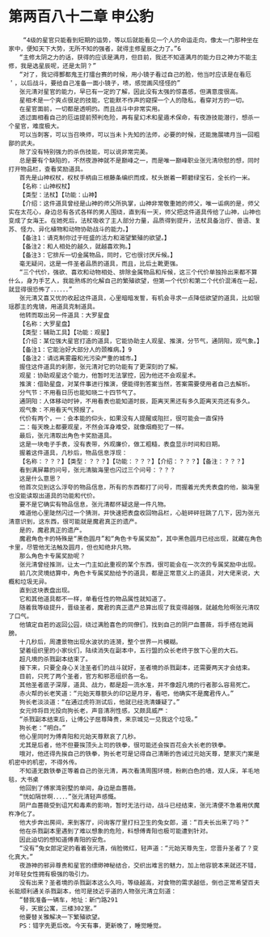 # 第两百八十二章 申公豹
        “4级的星官只能看到短期的运势，等以后就能看见一个人的命运走向，像太一门那种坐在家中，便知天下大势，无所不知的强者，就得主修星辰之力了。”6
       “主修太阴之力的话，获得的应该是满月，但目前，我还不知道满月的能力日之神力不能主修，我是选星辰呢，还是太阴？”
       “对了，我记得酆都鬼王打擂台赛的时候，用小镜子看过自己的脸，他当时应该是在看厄＇，以后战斗，要给自己准备一面小镜子，啧，感觉画风怪怪的”
       张元清对星官的能力，早已有一定的了解，因此没有太强的惊喜感，但满意度很高。
       星相术是一个爽点很足的技能，它能默不作声的窥探一个人的隐私，看穿对方的一切。
       在星官面前，一切都是透明的。而且战斗中非常实用。
       透过面相看自己的厄运提前预判危险，再有星幻术和星遁术保命，有夜游技能潜行，想杀一个星官，难度极大。
       可以当刺客，可以当召唤师，可以当未卜先知的法师，必要的时候，还能施展啸月当一回粗鄙的武夫。
       除了没有特别强力的杀伤技能，可以说非常完美。
       总是要有个缺陷的，不然夜游神就不是巅峰之一，而是唯一巅峰职业张元清欣慰的想，同时打开物品栏，查看奖励道具。
       首先是山神权杖，权杖手柄由三根藤条编织而成，杖头嵌着一颗碧绿宝石，全长约一米。
       【名称：山神权杖】
       【类型：法杖】【功能：山神】
       【介绍：这件道具曾经是山神的师父所执掌，山神非常敬重她的师父，唯一诟病的是，师父实在太花心，身边总有各式各样的男人围绕，直到有一天，师父把这件道具传给了山神，山神也变成了女海王。在她死后，法杖吸收了主人部分力量，品质得到提升，法杖具备治疗、兽语、复苏、怪力、异化植物和动物协助战斗的能力。】
       【备注1：请克制你过于旺盛的活力和渴望繁殖的欲望。】
       【备注2：和人相处的越久，就越喜欢狗。】
       【备注3：它排斥一切金属物品，同时，它也很讨厌斥候。】
       毫无疑问，这是一件圣者品质的道具，而且，比后土靴更强。
       “三个代价，强欲、喜欢和动物相处、排除金属物品和斥候，这三个代价单独拎出来都不算什么，身为手艺人，我能熟练的化解自己的繁殖欲望，但第一个代价和第二个代价混淆在一起，就显得很恐怖了．．．．．．”
       张元清又喜又忧的收起这件道具，心里暗暗发誓，有机会寻求一点降低欲望的道具，比如银瑶郡主的鬼镜，用道具克制道具。
       他转而取出另一件道具：大罗星盘
       【名称：大罗星盘】
       【类型：辅助工具】【功能：观星】
       【介绍：某位强大星官打造的道具，它能协助主人观星、推演，分节气，通阴阳，观气象。】
       【备注1：它能治好大部分人的颈椎病。】9
       【备注2：请远离雾霾和光污染严重的城市。】
       握住这件道具的刹那，张元清对它的功能有了更深刻的了解。
       观星：协助观星这个能力，他暂时无法掌控，因为他还不会观星术。
       推演：借助星盘，对某件事进行推演，便能得到答案当然，答案需要使用者自己去解析。
       分气节：不用看日历也能知晓二十四节气了。
       通阴阳：人体移动时钟，不用看表也能知道时辰，距离天黑还有多久距离天亮还有多久。
       观气象：不用看天气预报了。
       代价有两个，一：会本能的仰头，如果没有人提醒或阻拦，很可能会一直保持
       二：每天晚上都要观星，不然会浑身难受，就像烟瘾犯了一样。
       最后，张元清取出角色卡奖励道具。
       这是一块电子手表，没有表带，外观廉价，做工粗糙，表盘显示时间和日期。
       握着这件道具，几秒后，物品信息浮现：
       【名称：？？？】【类型：？？？】【功能：？？？】【介绍：？？？】【备注：？？？】
       看到满屏幕的问号，张元清脑海里也闪过三个问号：？？？
       这是什么意思？
       他首次见到这么浮夸的物品信息，所有的东西都打了问号，而握着光秃秃表盘的他，脑海里也没能读取出道具的功能和代价。
       要不是它确实有物品信息，张元清都怀疑这是一件凡物。
       难道他心里陡然闪过一个猜测，并快速把表盘收回物品栏，心脏砰砰狂跳了几下，因为张元清意识到，这东西，很可能就是魔君真正的遗产。
       是的，魔君真正的遗产。
       魔君角色卡的特殊是“黑色圆月”和“角色卡专属奖励”，其中黑色圆月已经出现，就藏在角色卡里，尽管他无法触及圆月，但也知绝非凡物。
       那么角色卡专属奖励呢？
       张元清曾经推测，让太一门主如此重视的某个东西，很可能会在一次次的专属奖励中出现。
       前几次灵境结算中，角色卡专属奖励给予的道具，都是正常意义上的道具，对大佬来说，大概和垃圾无异。
       直到这块表盘出现。
       它和其他道具都不一样，单看任性的物品属性就知道了。
       随着我等级提升，晋级圣者，魔君的真正遗产总算出现了我变得越强，就越危险啊张元清叹了口气。
       他镇定自若的返回公园，绕过满脸喜色的同僚们，找到自己的阴尸血蔷薇，将手搭在她肩膀。
       十几秒后，周遭景物出现水波状的涟漪，整个世界一片模糊。
       望着组织里的小家伙们，陆续消失在副本中，五行盟的众长老终于放下心里的大石。
       超凡境的杀戮副本结束了。
       接下来，只要全身心关注圣者们的战斗就好，圣者境的杀戮副本，还需要两天才会结束。
       目前，只死了两个圣者，官方和邪恶组织各一名。
       其他圣者底子深厚，道具、战力，都是超一流水准，并不像超凡境的行者那么容易死亡。
       赤火帮的长老笑道：“元始天尊额头的印记是月牙，看吧，他确实不是魔君传人。”
       狗长老淡淡道：“在通过虎符测试后，他就已经洗清嫌疑了。”
       女元帅将目光投向狗长老，声音清冽性感，又颇具威严：
       “杀戮副本结束后，让傅公子屈尊降贵，来京城见一见我这个垃圾。”
       狗长老：“明白。”
       他心里同时为傅青阳和元始天尊默哀了几秒。
       尤其是后者，他不但要挨顶头上司的铁拳，很可能还会挨百花会大长老的铁拳。
       哦对，他还得先挨自己的铁拳，狗长老可是记得自己清晰的告诫过元始天尊，楚家灭门案是机密中的机密，不得外传。
       不知道无数铁拳正等着自己的张元清，再次看清周围环境，粉刷白色的墙，双人床，羊毛地毯，大书桌
       他回到了傅家湾别墅的单间，身边是血蔷薇。
       “恍如隔世啊．．．．．”张元清轻声感慨。
       阴尸血蔷薇受到诅咒和毒素的影响，暂时无法行动，战斗已经结束，张元清便不急着用伏魔杵净化了。
       他大步奔出房间，来到客厅，问询客厅里打扫卫生的兔女郎，道：“百夫长出来了吗？”
       他在杀戮副本里遇到了难以想象的危险，料想傅青阳也极可能遭到针对。
       因此迫切的想知道傅青阳的安危。
       “没有”兔女郎定定的看着张元清，俏脸微红，轻声道：“元始天尊先生，您晋升圣者了？变化真大。”
       夜游神的邪异尊贵和星官的缥缈神秘结合，交织出难言的魅力，加上他容貌本来就还不错，对年轻女性拥有极强的吸引力。
       没有出来？圣者境的杀戮副本这么久吗，等级越高，对食物的需求越低，倒也正常希望百夫长能顺利通关杀戮副本，他可是技近乎道的人物张元清立刻道：
       “替我准备一辆车，地址：新门路291
       号，天宸公寓，三楼302室。”
       他要替关雅解决一下繁殖欲望。
       PS：错字先更后改。今天有事，更新晚了，睡觉睡觉。